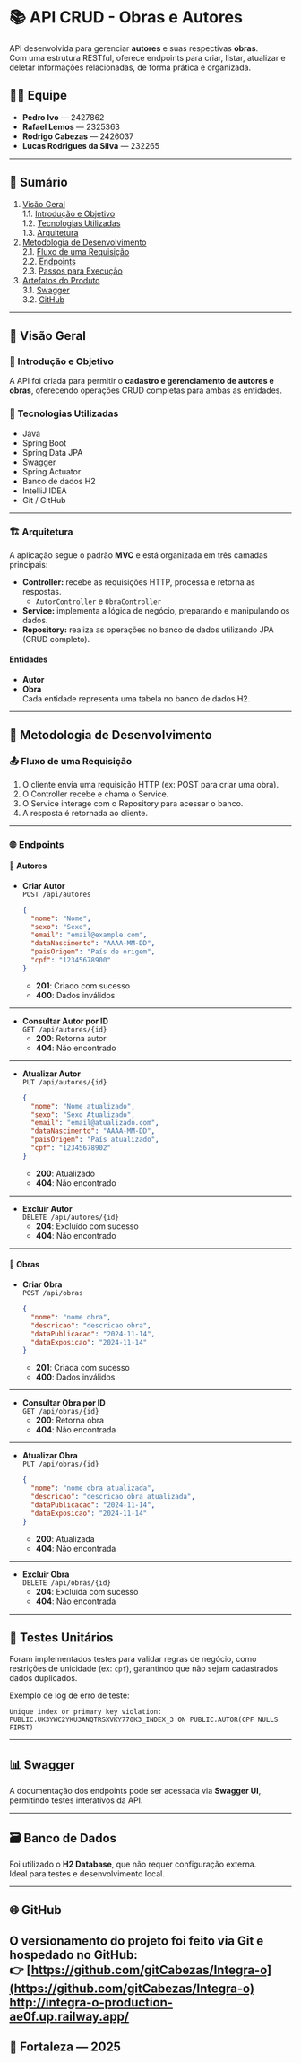 # 📚 API CRUD - Obras e Autores

API desenvolvida para gerenciar **autores** e suas respectivas **obras**.  
Com uma estrutura RESTful, oferece endpoints para criar, listar, atualizar e deletar informações relacionadas, de forma prática e organizada.

## 👨‍💻 Equipe

- **Pedro Ivo** — 2427862  
- **Rafael Lemos** — 2325363  
- **Rodrigo Cabezas** — 2426037  
- **Lucas Rodrigues da Silva** — 232265  

---

## 📌 Sumário

1. [Visão Geral](#-visão-geral)  
   1.1. [Introdução e Objetivo](#-introdução-e-objetivo)  
   1.2. [Tecnologias Utilizadas](#-tecnologias-utilizadas)  
   1.3. [Arquitetura](#-arquitetura)  
2. [Metodologia de Desenvolvimento](#-metodologia-de-desenvolvimento)  
   2.1. [Fluxo de uma Requisição](#-fluxo-de-uma-requisição)  
   2.2. [Endpoints](#-endpoints)  
   2.3. [Passos para Execução](#-passos-para-execução)  
3. [Artefatos do Produto](#-artefatos-do-produto)  
   3.1. [Swagger](#-swagger)  
   3.2. [GitHub](#-github)  

---

## 📝 Visão Geral

### 📌 Introdução e Objetivo
A API foi criada para permitir o **cadastro e gerenciamento de autores e obras**, oferecendo operações CRUD completas para ambas as entidades.

### 🧰 Tecnologias Utilizadas

- Java  
- Spring Boot  
- Spring Data JPA  
- Swagger  
- Spring Actuator  
- Banco de dados H2  
- IntelliJ IDEA  
- Git / GitHub

---

### 🏗 Arquitetura

A aplicação segue o padrão **MVC** e está organizada em três camadas principais:

- **Controller:** recebe as requisições HTTP, processa e retorna as respostas.  
  - `AutorController` e `ObraController`
- **Service:** implementa a lógica de negócio, preparando e manipulando os dados.
- **Repository:** realiza as operações no banco de dados utilizando JPA (CRUD completo).

#### Entidades
- **Autor**  
- **Obra**  
Cada entidade representa uma tabela no banco de dados H2.

---

## 🧭 Metodologia de Desenvolvimento

### 📤 Fluxo de uma Requisição

1. O cliente envia uma requisição HTTP (ex: POST para criar uma obra).  
2. O Controller recebe e chama o Service.  
3. O Service interage com o Repository para acessar o banco.  
4. A resposta é retornada ao cliente.

---

### 🌐 Endpoints

#### 📌 Autores

- **Criar Autor**  
  `POST /api/autores`  
  ```json
  {
    "nome": "Nome",
    "sexo": "Sexo",
    "email": "email@example.com",
    "dataNascimento": "AAAA-MM-DD",
    "paisOrigem": "País de origem",
    "cpf": "12345678900"
  }
  ```
  - **201**: Criado com sucesso  
  - **400**: Dados inválidos

---

- **Consultar Autor por ID**  
  `GET /api/autores/{id}`  
  - **200**: Retorna autor  
  - **404**: Não encontrado

---

- **Atualizar Autor**  
  `PUT /api/autores/{id}`  
  ```json
  {
    "nome": "Nome atualizado",
    "sexo": "Sexo Atualizado",
    "email": "email@atualizado.com",
    "dataNascimento": "AAAA-MM-DD",
    "paisOrigem": "País atualizado",
    "cpf": "12345678902"
  }
  ```
  - **200**: Atualizado  
  - **404**: Não encontrado

---

- **Excluir Autor**  
  `DELETE /api/autores/{id}`  
  - **204**: Excluído com sucesso  
  - **404**: Não encontrado

---

#### 📌 Obras

- **Criar Obra**  
  `POST /api/obras`  
  ```json
  {
    "nome": "nome obra",
    "descricao": "descricao obra",
    "dataPublicacao": "2024-11-14",
    "dataExposicao": "2024-11-14"
  }
  ```
  - **201**: Criada com sucesso  
  - **400**: Dados inválidos

---

- **Consultar Obra por ID**  
  `GET /api/obras/{id}`  
  - **200**: Retorna obra  
  - **404**: Não encontrada

---

- **Atualizar Obra**  
  `PUT /api/obras/{id}`  
  ```json
  {
    "nome": "nome obra atualizada",
    "descricao": "descricao obra atualizada",
    "dataPublicacao": "2024-11-14",
    "dataExposicao": "2024-11-14"
  }
  ```
  - **200**: Atualizada  
  - **404**: Não encontrada

---

- **Excluir Obra**  
  `DELETE /api/obras/{id}`  
  - **204**: Excluída com sucesso  
  - **404**: Não encontrada

---

## 🧪 Testes Unitários

Foram implementados testes para validar regras de negócio, como restrições de unicidade (ex: `cpf`), garantindo que não sejam cadastrados dados duplicados.

Exemplo de log de erro de teste:
```
Unique index or primary key violation:
PUBLIC.UK3YWC2YKU3ANQTRSXVKY770K3_INDEX_3 ON PUBLIC.AUTOR(CPF NULLS FIRST)
```

---

## 📊 Swagger

A documentação dos endpoints pode ser acessada via **Swagger UI**, permitindo testes interativos da API.

---

## 🗃 Banco de Dados

Foi utilizado o **H2 Database**, que não requer configuração externa.  
Ideal para testes e desenvolvimento local.

---

## 🌐 GitHub

O versionamento do projeto foi feito via Git e hospedado no GitHub:  
👉 [https://github.com/gitCabezas/Integra-o](https://github.com/gitCabezas/Integra-o)
http://integra-o-production-ae0f.up.railway.app/
---

## 📅 Fortaleza — 2025
